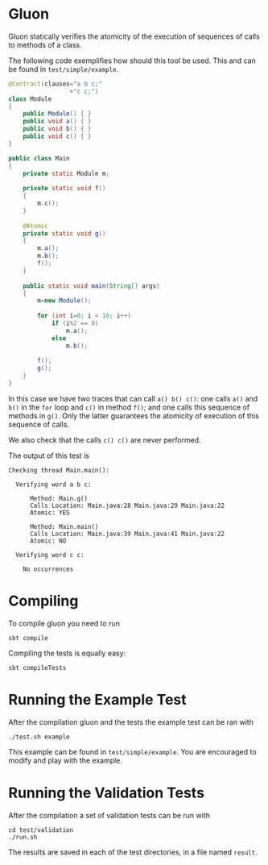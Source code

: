 Gluon
=====

Gluon statically verifies the atomicity of the execution of sequences of calls
to methods of a class.

The following code exemplifies how should this tool be used. This and can be
found in ```test/simple/example```.

```java
@Contract(clauses="a b c;"
                 +"c c;")
class Module
{
    public Module() { }
    public void a() { }
    public void b() { }
    public void c() { }
}

public class Main
{
    private static Module m;
    
    private static void f()
    {
        m.c();
    }
    
    @Atomic
    private static void g()
    {
        m.a();
        m.b();
        f();
    }
    
    public static void main(String[] args)
    {
        m=new Module();
        
        for (int i=0; i < 10; i++)
            if (i%2 == 0)
                m.a();
            else
                m.b();
        
        f();
        g();
    }
}
```

In this case we have two traces that can call ```a() b() c()```: one calls
```a()``` and ```b()``` in the ```for``` loop and ```c()``` in method ```f()```;
and one calls this sequence of methods in ```g()```. Only the latter guarantees the
atomicity of execution of this sequence of calls.

We also check that the calls ```c() c()``` are never performed.

The output of this test is

```
Checking thread Main.main():

  Verifying word a b c:

      Method: Main.g()
      Calls Location: Main.java:28 Main.java:29 Main.java:22
      Atomic: YES

      Method: Main.main()
      Calls Location: Main.java:39 Main.java:41 Main.java:22
      Atomic: NO

  Verifying word c c:

    No occurrences

```

Compiling
=========

To compile gluon you need to run

```shell
sbt compile
```

Compiling the tests is equally easy:

```shell
sbt compileTests
```

Running the Example Test
========================

After the compilation gluon and the tests the example test can be ran with

```shell
./test.sh example
```

This example can be found in `test/simple/example`. You are encouraged to
modify and play with the example.

Running the Validation Tests
============================

After the compilation a set of validation tests can be run with

```shell
cd test/validation
./run.sh
```

The results are saved in each of the test directories, in a file
named ```result```.
